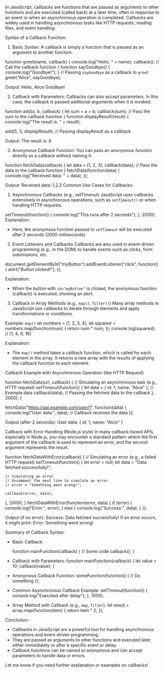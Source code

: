 In JavaScript, callbacks are functions that are passed as arguments to other functions and are executed (called back) at a later time, often in response to an event or when an asynchronous operation is completed. Callbacks are widely used in handling asynchronous tasks like HTTP requests, reading files, and event handling.

Syntax of a Callback Function:

1. Basic Syntax:
A callback is simply a function that is passed as an argument to another function.


function greet(name, callback) {
  console.log("Hello, " + name);
  callback();  // Call the callback function
}
function sayGoodbye() {
  console.log("Goodbye!");
}
// Passing `sayGoodbye` as a callback to `greet`
greet("Alice", sayGoodbye);


Output:
Hello, Alice
Goodbye!


2. Callback with Parameters:
Callbacks can also accept parameters. In this case, the callback is passed additional arguments when it is invoked.


function add(a, b, callback) {
  let sum = a + b;
  callback(sum);  // Pass the sum to the callback function
}
function displayResult(result) {
  console.log("The result is: " + result);

add(5, 3, displayResult);  // Passing displayResult as a callback


Output:
The result is: 8


3. Anonymous Callback Function:
You can pass an anonymous function directly as a callback without naming it.


function fetchData(callback) {
  let data = [1, 2, 3];
  callback(data);  // Pass the data to the callback function
}
fetchData(function(data) {
  console.log("Received data: " + data);
});


Output:
Received data: 1,2,3
Common Use Cases for Callbacks:

1. Asynchronous Callbacks (e.g., setTimeout)
JavaScript uses callbacks extensively in asynchronous operations, such as `setTimeout()` or when handling HTTP requests.


setTimeout(function() {
  console.log("This runs after 2 seconds");
}, 2000);
Explanation:
- Here, the anonymous function passed to `setTimeout` will be executed after 2 seconds (2000 milliseconds).

2. Event Listeners and Callbacks
Callbacks are also used in event-driven programming (e.g., in the DOM) to handle events such as clicks, form submissions, etc.


document.getElementById("myButton").addEventListener("click", function() {
  alert("Button clicked!");
});


Explanation:
- When the button with `id="myButton"` is clicked, the anonymous function (callback) is executed, showing an alert.

3. Callback in Array Methods (e.g., `map()`, `filter()`)
Many array methods in JavaScript use callbacks to iterate through elements and apply transformations or conditions.




Example: `map()`
let numbers = [1, 2, 3, 4];
let squared = numbers.map(function(num) {
  return num * num;
});
console.log(squared);  // [1, 4, 9, 16]

Explanation:
- The `map()` method takes a callback function, which is called for each element in the array. It returns a new array with the results of applying the callback function to each element.

Callback Example with Asynchronous Operation (like HTTP Request)

function fetchData(url, callback) {
  // Simulating an asynchronous task (e.g., HTTP request)
  setTimeout(function() {
    let data = { id: 1, name: "Alice" };  // Example data
    callback(data);  // Passing the fetched data to the callback
  }, 2000);
}

fetchData("https://api.example.com/user/1", function(data) {
  console.log("User data:", data);  // Callback receives the data
});

Output (after 2 seconds):
User data: { id: 1, name: "Alice" }

Callback with Error Handling (Node.js style)
In many callback-based APIs, especially in Node.js, you may encounter a standard pattern where the first argument of the callback is used to represent an error, and the second argument represents the result.


function fetchDataWithError(callback) {
  // Simulating an error (e.g., a failed HTTP request)
  setTimeout(function() {
    let error = null;
    let data = "Data fetched successfully!";
    
    // Simulating an error
    // Uncomment the next line to simulate an error
    // error = "Something went wrong!";
    
    callback(error, data);
  }, 2000);
}
fetchDataWithError(function(error, data) {
  if (error) {
    console.log("Error:", error);
  } else {
    console.log("Success:", data);
  }
});

Output (if no error):
Success: Data fetched successfully!
If an error occurs, it might print:
Error: Something went wrong!

Summary of Callback Syntax:
- Basic Callback:


  function mainFunction(callback) {
    // Some code
    callback();
  }

- Callback with Parameters:
  function mainFunction(callback) {
    let value = 10;
    callback(value);
  }

- Anonymous Callback Function:
  someFunction(function() {
    // Do something
  });
 
- Common Asynchronous Callback Example:
  setTimeout(function() {
    console.log("Executed after delay");
  }, 1000);
  

- Array Method with Callback (e.g., `map`, `filter`):
  let result = array.map(function(item) {
    return item * 2;
  });
  

Conclusion:
- Callbacks in JavaScript are a powerful tool for handling asynchronous operations and event-driven programming.
- They are passed as arguments to other functions and executed later, either immediately or after a specific event or delay.
- Callback functions can be named or anonymous and can accept parameters to handle data or errors.

Let me know if you need further explanation or examples on callbacks!

